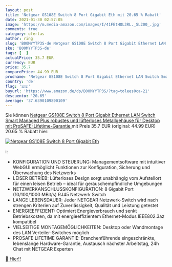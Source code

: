 ```yaml
---
layout: post
title: 'Netgear GS108E Switch 8 Port Gigabit Eth mit 20.65 % Rabatt'
date: 2021-01-30 02:57:05
image: 'https://m.media-amazon.com/images/I/41FEtHOL3RL._SL200_.jpg'
comments: true
category: ofertas
author: ring
slug: 'B00MYYTP3S-de Netgear GS108E Switch 8 Port Gigabit Ethernet LAN Switch...'
sku: 'B00MYYTP3S-de'
tags: [  ]
actualPrice: 35.7 EUR
currency: EUR
price: 35.7
comparePrice: 44.99 EUR
prodname: 'Netgear GS108E Switch 8 Port Gigabit Ethernet LAN Switch Smart Managed Plus  robustes und lüfterloses Metallgehäuse  für Desktop  mit ProSAFE-Lifetime-Garantie '
country: 'de'
flag: '🇩🇪'
buyurl: 'https://www.amazon.de/dp/B00MYYTP3S/?tag=tolees0ca-21'
descuento: '20.65'
average: '37.6390109890109'
---
```


Sie können [Netgear GS108E Switch 8 Port Gigabit Ethernet LAN Switch Smart Managed Plus  robustes und lüfterloses Metallgehäuse  für Desktop  mit ProSAFE-Lifetime-Garantie ](https://www.amazon.de/dp/B00MYYTP3S/?tag=tolees0ca-21) mit Preis 35.7 EUR (original: 44.99 EUR) 20.65 % Rabatt hier:

[![Netgear GS108E Switch 8 Port Gigabit Eth](https://m.media-amazon.com/images/I/41FEtHOL3RL._SL200_.jpg)](https://www.amazon.de/dp/B00MYYTP3S/?tag=tolees0ca-21)

ℹ️:

- KONFIGURATION UND STEUERUNG: Managementsoftware mit intuitiver WebGUI ermöglicht Funktionen zur Konfiguration, Sicherung und Überwachung des Netzwerks
- LEISER BETRIEB: Lüfterloses Design sorgt unabhängig vom Aufstellort für einen leisen Betrieb – ideal für geräuschempfindliche Umgebungen
- NETZWERKANSCHLUSSKONFIGURATION: 8 Gigabit Port (10/100/1000 MBit/s) RJ45 Netzwerk Switch
- LANGE LEBENSDAUER: Jeder NETGEAR Netzwerk-Switch wird nach strengen Kriterien auf Zuverlässigkeit, Qualität und Leistung getestet
- ENERGIEEFFIZIENT: Optimiert Energieverbrauch und senkt Betriebskosten, da mit energieeffizientem Ethernet-Modus IEEE802.3az kompatibel
- VIELSEITIGE MONTAGEMÖGLICHKEITEN: Desktop oder Wandmontage des LAN Verteiler-Switches möglich
- PROSAFE LIFETIME GARANTIE: Branchenführende eingeschränkte, lebenslange Hardware-Garantie, Austausch nächster Arbeitstag, 24h Chat mit NETGEAR Experten

[🛒 Hier!!](https://www.amazon.de/dp/B00MYYTP3S/?tag=tolees0ca-21)
